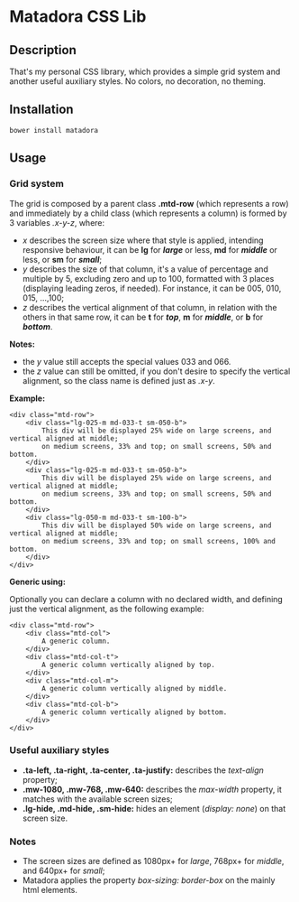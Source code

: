 # Matadora CSS Lib

## Description

That's my personal CSS library, which provides a simple grid system and another useful auxiliary styles. No colors, no decoration, no theming.

## Installation

```
bower install matadora
```

## Usage

### Grid system

The grid is composed by a parent class **.mtd-row** (which represents a row) and immediately by a child class (which represents a column) is formed by 3 variables _.x-y-z_, where:
- _x_ describes the screen size where that style is applied, intending responsive behaviour, it can be **lg** for **_large_** or less, **md** for **_middle_** or less, or **sm** for **_small_**;
- _y_ describes the size of that column, it's a value of percentage and multiple by 5, excluding zero and up to 100, formatted with 3 places (displaying leading zeros, if needed). For instance, it can be 005, 010, 015, ...,100;
- _z_ describes the vertical alignment of that column, in relation with the others in that same row, it can be **t** for **_top_**, **m** for **_middle_**, or **b** for **_bottom_**.

**Notes:**

- the _y_ value still accepts the special values 033 and 066.
- the _z_ value can still be omitted, if you don't desire to specify the vertical alignment, so the class name is defined just as _.x-y_.

**Example:**

```
<div class="mtd-row">
	<div class="lg-025-m md-033-t sm-050-b">
		This div will be displayed 25% wide on large screens, and vertical aligned at middle;
		on medium screens, 33% and top; on small screens, 50% and bottom.
	</div>
	<div class="lg-025-m md-033-t sm-050-b">
		This div will be displayed 25% wide on large screens, and vertical aligned at middle;
		on medium screens, 33% and top; on small screens, 50% and bottom.
	</div>
	<div class="lg-050-m md-033-t sm-100-b">
		This div will be displayed 50% wide on large screens, and vertical aligned at middle;
		on medium screens, 33% and top; on small screens, 100% and bottom.
	</div>
</div>
```

**Generic using:**

Optionally you can declare a column with no declared width, and defining just the vertical alignment, as the following example:

```
<div class="mtd-row">
	<div class="mtd-col">
		A generic column.
	</div>
	<div class="mtd-col-t">
		A generic column vertically aligned by top.
	</div>
	<div class="mtd-col-m">
		A generic column vertically aligned by middle.
	</div>
	<div class="mtd-col-b">
		A generic column vertically aligned by bottom.
	</div>
</div>
```

### Useful auxiliary styles

- **.ta-left, .ta-right, .ta-center, .ta-justify:** describes the _text-align_ property;
- **.mw-1080, .mw-768, .mw-640:** describes the _max-width_ property, it matches with the available screen sizes;
- **.lg-hide, .md-hide, .sm-hide:** hides an element (_display: none_) on that screen size.

### Notes

- The screen sizes are defined as 1080px+ for _large_, 768px+ for _middle_, and 640px+ for _small_;
- Matadora applies the property _box-sizing: border-box_ on the mainly html elements.